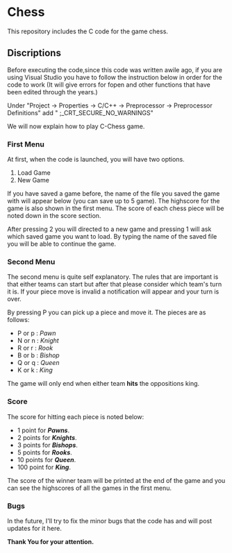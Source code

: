 # Chess
This repository includes the C code for the game chess.
## Discriptions
Before executing the code,since this code was written awile ago, if you are using Visual Studio you have to follow the instruction below 
in order for the code to work (It will give errors for fopen and other functions that have been edited through the years.)

Under "Project -> Properties -> C/C++ -> Preprocessor -> Preprocessor Definitions" add " ;_CRT_SECURE_NO_WARNINGS"

We will now explain how to play C-Chess game.
### First Menu
At first, when the code is launched, you will have two options.
1. Load Game
2. New Game

If you have saved a game before, the name of the file you saved the game with will appear below (you can save up to 5 game). The highscore for the game is also 
shown in the first menu. The score of each chess piece will be noted down in the score section.

After pressing 2 you will directed to a new game and pressing 1 will ask which saved game you want to load. By typing the name of the
saved file you will be able to continue the game.
### Second Menu
The second menu is quite self explanatory. The rules that are important is that either teams can start but after that please consider 
which team's turn it is. If your piece move is invalid a notification will appear and your turn is over.

By pressing P you can pick up a piece and move it. The pieces are as follows:
- P or p : *Pawn*
- N or n : *Knight*
- R or r : *Rook*
- B or b : *Bishop*
- Q or q : *Queen*
- K or k : *King*

The game will only end when either team **hits** the oppositions king. 
### Score
The score for hitting each piece is noted below:
- 1 point for ***Pawns***.
- 2 points for ***Knights***.
- 3 points for ***Bishops***.
- 5 points  for ***Rooks***.
- 10 points for ***Queen***.
- 100 point for ***King***.

The score of the winner team will be printed at the end of the game and you can see the 
highscores of all the games in the first menu.
### Bugs
In the future, I'll try to fix the minor bugs that the code has and will post updates for it here.

**Thank You for your attention.**
